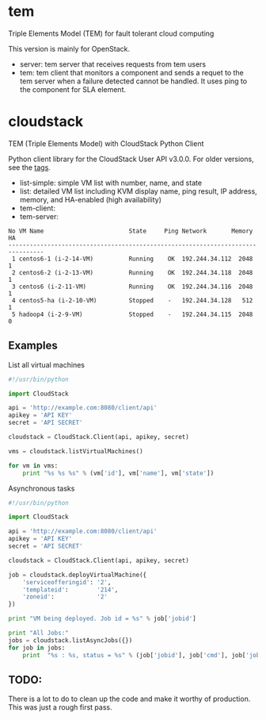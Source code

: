 tem
===

Triple Elements Model (TEM) for fault tolerant cloud computing

This version is mainly for OpenStack.

- server: tem server that receives requests from tem users
- tem: tem client that monitors a component and sends a requet to the tem server when a failure detected cannot be handled.
     It uses ping to the component for SLA element.

cloudstack
===

TEM (Triple Elements Model) with CloudStack Python Client

Python client library for the CloudStack User API v3.0.0. For older versions,
see the [tags](https://github.com/jasonhancock/cloudstack-python-client/tags).

- list-simple: simple VM list with number, name, and state 
- list: detailed VM list including KVM display name, ping result, IP address, memory, and HA-enabled (high availability)
- tem-client: 
- tem-server:

```
No VM Name                        State     Ping Network       Memory HA
--------------------------------------------------------------------------------
 1 centos6-1 (i-2-14-VM)          Running    OK  192.244.34.112  2048   1
 2 centos6-2 (i-2-13-VM)          Running    OK  192.244.34.118  2048   1
 3 centos6 (i-2-11-VM)            Running    OK  192.244.34.116  2048   1
 4 centos5-ha (i-2-10-VM)         Stopped    -   192.244.34.128   512   1
 5 hadoop4 (i-2-9-VM)             Stopped    -   192.244.34.115  2048   0
```

Examples
--------

List all virtual machines

```python
#!/usr/bin/python

import CloudStack

api = 'http://example.com:8080/client/api'
apikey = 'API KEY'
secret = 'API SECRET'

cloudstack = CloudStack.Client(api, apikey, secret)

vms = cloudstack.listVirtualMachines()

for vm in vms:
    print "%s %s %s" % (vm['id'], vm['name'], vm['state'])
```


   
Asynchronous tasks

```python
#!/usr/bin/python

import CloudStack

api = 'http://example.com:8080/client/api'
apikey = 'API KEY'
secret = 'API SECRET'

cloudstack = CloudStack.Client(api, apikey, secret)

job = cloudstack.deployVirtualMachine({
    'serviceofferingid': '2',
    'templateid':        '214',
    'zoneid':            '2'
})

print "VM being deployed. Job id = %s" % job['jobid']

print "All Jobs:"
jobs = cloudstack.listAsyncJobs({})
for job in jobs:
    print  "%s : %s, status = %s" % (job['jobid'], job['cmd'], job['jobstatus'])

```

TODO:
-----
There is a lot to do to clean up the code and make it worthy of production. This
was just a rough first pass.
